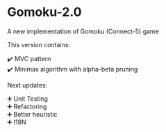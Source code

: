 # Gomoku-2.0
A new implementation of Gomoku (Connect-5) game

This version contains:

:heavy_check_mark: MVC pattern <br>
:heavy_check_mark: Minimax algorithm with alpha-beta pruning 

Next updates:

:heavy_plus_sign: Unit Testing <br>
:heavy_plus_sign: Refactoring <br>
:heavy_plus_sign: Better heuristic <br>
:heavy_plus_sign: I18N
